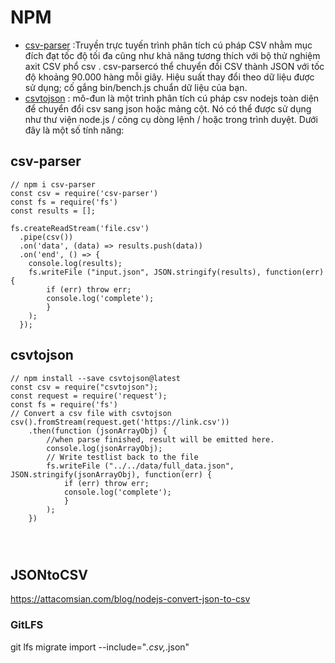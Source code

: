 # NPM 
- [csv-parser](https://www.npmjs.com/package/csv-parser) :Truyền trực tuyến trình phân tích cú pháp CSV nhằm mục đích đạt tốc độ tối đa cũng như khả năng tương thích với bộ thử nghiệm axit CSV phổ csv . csv-parsercó thể chuyển đổi CSV thành JSON với tốc độ khoảng 90.000 hàng mỗi giây. Hiệu suất thay đổi theo dữ liệu được sử dụng; cố gắng bin/bench.js <your file> chuẩn dữ liệu của bạn.
- [csvtojson](https://www.npmjs.com/package/csvtojson) : mô-đun là một trình phân tích cú pháp csv nodejs toàn diện để chuyển đổi csv sang json hoặc mảng cột. Nó có thể được sử dụng như thư viện node.js / công cụ dòng lệnh / hoặc trong trình duyệt. Dưới đây là một số tính năng:


## csv-parser
```code
// npm i csv-parser
const csv = require('csv-parser')
const fs = require('fs')
const results = [];

fs.createReadStream('file.csv')
  .pipe(csv())
  .on('data', (data) => results.push(data))
  .on('end', () => {
    console.log(results);
    fs.writeFile ("input.json", JSON.stringify(results), function(err) {
        if (err) throw err;
        console.log('complete');
        }
    );
  });
```


## csvtojson

```code 
// npm install --save csvtojson@latest
const csv = require("csvtojson");
const request = require('request');
const fs = require('fs')
// Convert a csv file with csvtojson
csv().fromStream(request.get('https://link.csv'))
    .then(function (jsonArrayObj) {
        //when parse finished, result will be emitted here.
        console.log(jsonArrayObj);
        // Write testlist back to the file
        fs.writeFile ("../../data/full_data.json", JSON.stringify(jsonArrayObj), function(err) {
            if (err) throw err;
            console.log('complete');
            }
        );
    })




```

## JSONtoCSV

https://attacomsian.com/blog/nodejs-convert-json-to-csv

### GitLFS
git lfs migrate import --include="*.csv,*.json"
